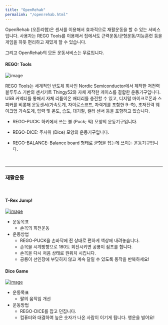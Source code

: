```yaml
---
title: "OpenRehab"
permalink: "/openrehab.html"
---
```


OpenRehab (오픈리햅)은 센서를 이용해서 효과적으로 재활운동을 할 수 있는 서비스입니다. 사용자는 REGO Tools를 이용해서 집에서도 근력운동/균형운동/지능훈련 등을 게임을 하듯 편리하고 재밌게 할 수 있습니다.

그리고 OpenRehab의 모든 운동서비스는 무료입니다.


#### REGO: Tools

![image](https://user-images.githubusercontent.com/56623134/75608038-62fc7180-5b3f-11ea-8a41-4df7e47f5a51.png)

REGO Tools는 세계적인 반도체 회사인 Nordic Semiconductor에서 제작한 저전력 블루투스 기반의 센서키트 Thingy52와 자체 제작한 케이스를 결합한 운동기구입니다. USB 커넥터를 통해서 자체 리튬이온 배터리를 충전할 수 있고, 디지털 마이크로폰과 스피커를 비롯해 운동센서(가속도계, 자이로스코프, 자력계를 포함한 9-축), 초저전력 웨이크업 가속도계, 압력 및 온도, 습도, 대기질, 컬러 센서 등을 포함하고 있습니다.

  - REGO-PUCK: 하키에서 쓰는 볼 (Puck; 퍽) 모양의 운동기구입니다.

  - REGO-DICE: 주사위 (Dice) 모양의 운동기구입니다.

  - REGO-BALANCE: Balance board 형태로 균형을 잡는데 쓰이는 운동기구입니다.

<br>

-------------

### 재활운동
<br>

#### T-Rex Jump!

[![image](https://user-images.githubusercontent.com/56623134/75441517-2430b500-59a1-11ea-9fa3-a5f869fad204.png)](https://regoresearch.github.io/openrehab/t-rex-jump)

  - 운동목표
     - 손목의 회전운동
  - 운동방법
     - REGO-PUCK을 손바닥에 쥔 상태로 편하게 책상에 내려놓습니다.
     - 손목을 시계방향으로 180도 회전시키면 공룡이 점프를 합니다.
     - 손목을 다시 처음 상태로 원위치 시킵니다.
     - 공룡이 선인장에 부딪히지 않고 계속 달릴 수 있도록 동작을 반복하세요!


#### Dice Game

[![image](https://user-images.githubusercontent.com/56623134/75555585-dccd2600-5a7f-11ea-9c23-cd19a435e27a.png)](https://regoresearch.github.io/openrehab/dice-game)

  - 운동목표
     - 팔의 움직임 개선
  - 운동방법
     - REGO-DICE를 잡고 던집니다.
     - 컴퓨터와 대결하여 높은 숫자가 나온 사람이 이기게 됩니다. 행운을 빌어요!
